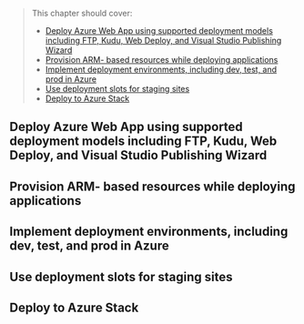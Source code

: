  > This chapter should cover:
> - [Deploy Azure Web App using supported deployment models including FTP, Kudu, Web Deploy, and Visual Studio Publishing Wizard]()
> - [Provision ARM- based resources while deploying applications]()
> - [Implement deployment environments, including dev, test, and prod in Azure]()
> - [Use deployment slots for staging sites]()
> - [Deploy to Azure Stack]()

## Deploy Azure Web App using supported deployment models including FTP, Kudu, Web Deploy, and Visual Studio Publishing Wizard
## Provision ARM- based resources while deploying applications
## Implement deployment environments, including dev, test, and prod in Azure
## Use deployment slots for staging sites
## Deploy to Azure Stack